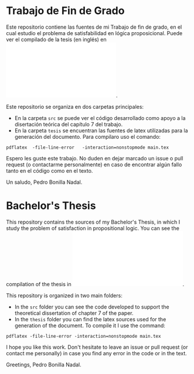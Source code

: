 
# Trabajo de Fin de Grado

Este repositorio contiene las fuentes de mi Trabajo de fin de grado, en el cual estudio el problema de satisfabilidad en lógica proposicional. Puede ver el compilado de la tesis (en inglés) en ![este archivo](tfg.pdf). 

Este repositorio se organiza en dos carpetas principales:
- En la carpeta `src` se puede ver el código desarrollado como apoyo a la disertación teórica del capítulo 7 del trabajo. 
- En la carpeta `tesis` se encuentran las fuentes de latex utilizadas para la generación del documento. Para compilaro uso el comando:

```
pdflatex  -file-line-error   -interaction=nonstopmode main.tex
```

Espero les guste este trabajo. No duden en dejar marcado un issue o pull request (o contactarme personalmente) en caso de encontrar algún fallo tanto en el código como en el texto. 

Un saludo,
Pedro Bonilla Nadal.

# Bachelor's Thesis

This repository contains the sources of my Bachelor's Thesis, in which I study the problem of satisfaction in propositional logic. You can see the compilation of the thesis in ![this file](tfg.pdf). 

This repository is organized in two main folders:
- In the `src` folder you can see the code developed to support the theoretical dissertation of chapter 7 of the paper. 
- In the `thesis` folder you can find the latex sources used for the generation of the document. To compile it I use the command:

```
pdflatex -file-line-error -interaction=nonstopmode main.tex
```

I hope you like this work. Don't hesitate to leave an issue or pull request (or contact me personally) in case you find any error in the code or in the text. 

Greetings,
Pedro Bonilla Nadal.
